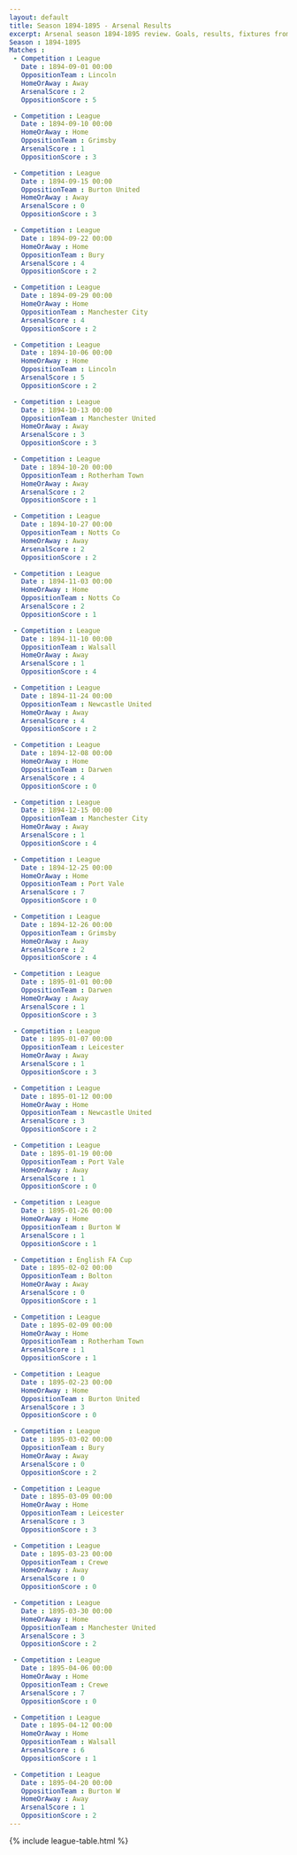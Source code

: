 ```yaml
---
layout: default
title: Season 1894-1895 - Arsenal Results 
excerpt: Arsenal season 1894-1895 review. Goals, results, fixtures from the 1894-1895 season on History of Arsenal Football Club
Season : 1894-1895
Matches :
 - Competition : League
   Date : 1894-09-01 00:00
   OppositionTeam : Lincoln
   HomeOrAway : Away
   ArsenalScore : 2
   OppositionScore : 5

 - Competition : League
   Date : 1894-09-10 00:00
   HomeOrAway : Home
   OppositionTeam : Grimsby
   ArsenalScore : 1
   OppositionScore : 3

 - Competition : League
   Date : 1894-09-15 00:00
   OppositionTeam : Burton United
   HomeOrAway : Away
   ArsenalScore : 0
   OppositionScore : 3

 - Competition : League
   Date : 1894-09-22 00:00
   HomeOrAway : Home
   OppositionTeam : Bury
   ArsenalScore : 4
   OppositionScore : 2

 - Competition : League
   Date : 1894-09-29 00:00
   HomeOrAway : Home
   OppositionTeam : Manchester City
   ArsenalScore : 4
   OppositionScore : 2

 - Competition : League
   Date : 1894-10-06 00:00
   HomeOrAway : Home
   OppositionTeam : Lincoln
   ArsenalScore : 5
   OppositionScore : 2

 - Competition : League
   Date : 1894-10-13 00:00
   OppositionTeam : Manchester United
   HomeOrAway : Away
   ArsenalScore : 3
   OppositionScore : 3

 - Competition : League
   Date : 1894-10-20 00:00
   OppositionTeam : Rotherham Town
   HomeOrAway : Away
   ArsenalScore : 2
   OppositionScore : 1

 - Competition : League
   Date : 1894-10-27 00:00
   OppositionTeam : Notts Co
   HomeOrAway : Away
   ArsenalScore : 2
   OppositionScore : 2

 - Competition : League
   Date : 1894-11-03 00:00
   HomeOrAway : Home
   OppositionTeam : Notts Co
   ArsenalScore : 2
   OppositionScore : 1

 - Competition : League
   Date : 1894-11-10 00:00
   OppositionTeam : Walsall
   HomeOrAway : Away
   ArsenalScore : 1
   OppositionScore : 4

 - Competition : League
   Date : 1894-11-24 00:00
   OppositionTeam : Newcastle United
   HomeOrAway : Away
   ArsenalScore : 4
   OppositionScore : 2

 - Competition : League
   Date : 1894-12-08 00:00
   HomeOrAway : Home
   OppositionTeam : Darwen
   ArsenalScore : 4
   OppositionScore : 0

 - Competition : League
   Date : 1894-12-15 00:00
   OppositionTeam : Manchester City
   HomeOrAway : Away
   ArsenalScore : 1
   OppositionScore : 4

 - Competition : League
   Date : 1894-12-25 00:00
   HomeOrAway : Home
   OppositionTeam : Port Vale
   ArsenalScore : 7
   OppositionScore : 0

 - Competition : League
   Date : 1894-12-26 00:00
   OppositionTeam : Grimsby
   HomeOrAway : Away
   ArsenalScore : 2
   OppositionScore : 4

 - Competition : League
   Date : 1895-01-01 00:00
   OppositionTeam : Darwen
   HomeOrAway : Away
   ArsenalScore : 1
   OppositionScore : 3

 - Competition : League
   Date : 1895-01-07 00:00
   OppositionTeam : Leicester
   HomeOrAway : Away
   ArsenalScore : 1
   OppositionScore : 3

 - Competition : League
   Date : 1895-01-12 00:00
   HomeOrAway : Home
   OppositionTeam : Newcastle United
   ArsenalScore : 3
   OppositionScore : 2

 - Competition : League
   Date : 1895-01-19 00:00
   OppositionTeam : Port Vale
   HomeOrAway : Away
   ArsenalScore : 1
   OppositionScore : 0

 - Competition : League
   Date : 1895-01-26 00:00
   HomeOrAway : Home
   OppositionTeam : Burton W
   ArsenalScore : 1
   OppositionScore : 1

 - Competition : English FA Cup
   Date : 1895-02-02 00:00
   OppositionTeam : Bolton
   HomeOrAway : Away
   ArsenalScore : 0
   OppositionScore : 1

 - Competition : League
   Date : 1895-02-09 00:00
   HomeOrAway : Home
   OppositionTeam : Rotherham Town
   ArsenalScore : 1
   OppositionScore : 1

 - Competition : League
   Date : 1895-02-23 00:00
   HomeOrAway : Home
   OppositionTeam : Burton United
   ArsenalScore : 3
   OppositionScore : 0

 - Competition : League
   Date : 1895-03-02 00:00
   OppositionTeam : Bury
   HomeOrAway : Away
   ArsenalScore : 0
   OppositionScore : 2

 - Competition : League
   Date : 1895-03-09 00:00
   HomeOrAway : Home
   OppositionTeam : Leicester
   ArsenalScore : 3
   OppositionScore : 3

 - Competition : League
   Date : 1895-03-23 00:00
   OppositionTeam : Crewe
   HomeOrAway : Away
   ArsenalScore : 0
   OppositionScore : 0

 - Competition : League
   Date : 1895-03-30 00:00
   HomeOrAway : Home
   OppositionTeam : Manchester United
   ArsenalScore : 3
   OppositionScore : 2

 - Competition : League
   Date : 1895-04-06 00:00
   HomeOrAway : Home
   OppositionTeam : Crewe
   ArsenalScore : 7
   OppositionScore : 0

 - Competition : League
   Date : 1895-04-12 00:00
   HomeOrAway : Home
   OppositionTeam : Walsall
   ArsenalScore : 6
   OppositionScore : 1

 - Competition : League
   Date : 1895-04-20 00:00
   OppositionTeam : Burton W
   HomeOrAway : Away
   ArsenalScore : 1
   OppositionScore : 2
---
```



{% include league-table.html %}
